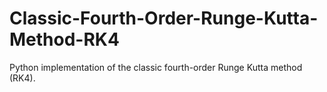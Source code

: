 # Classic-Fourth-Order-Runge-Kutta-Method-RK4
Python implementation of the classic fourth-order Runge Kutta method (RK4).
